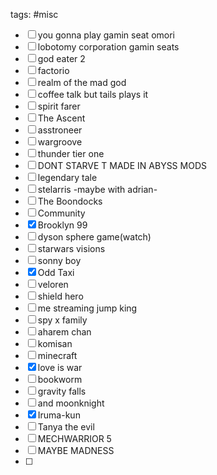 tags: #misc


- [ ] you gonna play gamin seat omori
- [ ] lobotomy corporation gamin seats
- [ ] god eater 2
- [ ] factorio
- [ ] realm of the mad god
- [ ] coffee talk but tails plays it
- [ ] spirit farer
- [ ] The Ascent
- [ ] asstroneer
- [ ] wargroove
- [ ] thunder tier one
- [ ] DONT STARVE T MADE IN ABYSS MODS
- [ ] legendary tale
- [ ] stelarris -maybe with adrian-
- [ ] The Boondocks
- [ ] Community
- [x] Brooklyn 99
- [ ] dyson sphere game(watch)
- [ ] starwars visions
- [ ] sonny boy
- [x] Odd Taxi
- [ ] veloren
- [ ] shield hero
- [ ] me streaming jump king
- [ ] spy x family
- [ ] aharem chan
- [ ] komisan
- [ ] minecraft
- [x] love is war
- [ ] bookworm
- [ ] gravity falls
- [ ] and moonknight
- [x] Iruma-kun
- [ ] Tanya the evil
- [ ] MECHWARRIOR 5
- [ ] MAYBE MADNESS
- [ ] 




